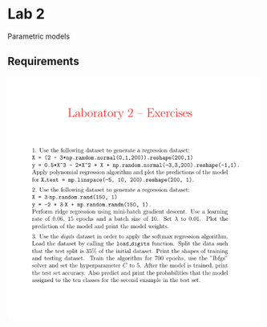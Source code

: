 # Lab 2

Parametric models

## Requirements
<p align="center">
    <img src="requirements.png">
</p>
